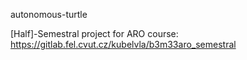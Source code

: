 autonomous-turtle

[Half]-Semestral project for ARO course: https://gitlab.fel.cvut.cz/kubelvla/b3m33aro_semestral
